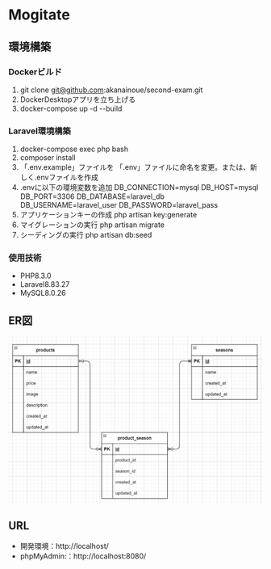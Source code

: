 # Mogitate

## 環境構築
### Dockerビルド
1. git clone git@github.com:akanainoue/second-exam.git
2. DockerDesktopアプリを立ち上げる
3. docker-compose up -d --build

### Laravel環境構築
1. docker-compose exec php bash
2. composer install
3. 「.env.example」ファイルを 「.env」ファイルに命名を変更。または、新しく.envファイルを作成
4. .envに以下の環境変数を追加
    DB_CONNECTION=mysql
    DB_HOST=mysql
    DB_PORT=3306
    DB_DATABASE=laravel_db
    DB_USERNAME=laravel_user
    DB_PASSWORD=laravel_pass
5. アプリケーションキーの作成
    php artisan key:generate
6. マイグレーションの実行
    php artisan migrate
7. シーディングの実行
    php artisan db:seed

### 使用技術
+ PHP8.3.0
+ Laravel8.83.27
+ MySQL8.0.26

## ER図
![alt ER図](image.png)


## URL
+ 開発環境：http://localhost/
+ phpMyAdmin:：http://localhost:8080/

